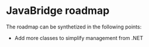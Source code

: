 # JavaBridge roadmap

The roadmap can be synthetized in the following points:

* Add more classes to simplify management from .NET
